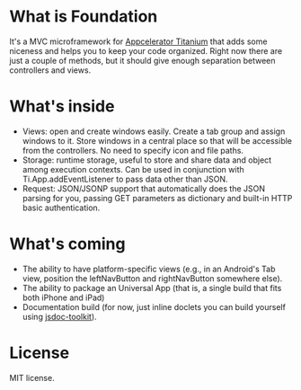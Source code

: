 What is Foundation
==================

It's a MVC microframework for [Appcelerator Titanium](http://appcelerator.com) that adds some niceness and helps you to keep your code organized. Right now there are just a couple of methods, but it should give enough separation between controllers and views.

What's inside
=============

*    Views: open and create windows easily. Create a tab group and assign windows to it. Store windows in a central place so that will be accessible from the controllers. No need to specify icon and file paths.
*    Storage: runtime storage, useful to store and share data and object among execution contexts. Can be used in conjunction with Ti.App.addEventListener to pass data other than JSON.
*    Request: JSON/JSONP support that automatically does the JSON parsing for you, passing GET parameters as dictionary and built-in HTTP basic authentication.

What's coming
=============

*    The ability to have platform-specific views (e.g., in an Android's Tab view, position the leftNavButton and rightNavButton somewhere else).
*    The ability to package an Universal App (that is, a single build that fits both iPhone and iPad)
*    Documentation build (for now, just inline doclets you can build yourself using [jsdoc-toolkit](http://code.google.com/p/jsdoc-toolkit/)).

License
=======

MIT license.
